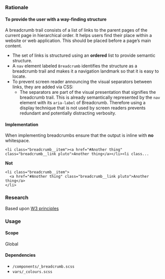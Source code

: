 ### Rationale
#### To provide the user with a way-finding structure

A breadcrumb trail consists of a list of links to the parent pages of the current page in hierarchical order. It helps users find their place within a website or web application. This should be placed before a page’s main content.

- The set of links is structured using an **ordered** list to provide semantic structure.
- A `nav` element labeled `Breadcrumb` identifies the structure as a breadcrumb trail and makes it a navigation landmark so that it is easy to locate.
- To prevent screen reader announcing the visual separators between links, they are added via CSS:
  - The separators are part of the visual presentation that signifies the breadcrumb trail. This is already semantically represented by the `nav` element with its `aria-label` of Breadcrumb. Therefore using a display technique that is not used by screen readers prevents redundant and potentially distracting verbosity.

#### Implementation
When implementing breadcrumbs ensure that the output is inline with **no** whitespace.

    <li class="breadcrumb__item"><a href="#Another thing" class="breadcrumb__link pluto">Another thing</a></li><li class...

**Not**

    <li class="breadcrumb__item">
      <a href="#Another thing" class="breadcrumb__link pluto">Another thing</a>
    </li>

### Research
Based upon [W3 principles](https://w3c.github.io/aria-practices/examples/breadcrumb/index.html)

### Usage

#### Scope
Global

#### Dependencies
* `/components/_breadcrumb.scss`
* `vars/_colours.scss`
